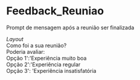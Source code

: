 # Feedback_Reuniao
Prompt de mensagem após a reunião ser finalizada

_Layout_ <br>
Como foi a sua reunião? <br>
Poderia avaliar: <br>
Opção 1':'Experiência muito boa <br>
Opção 2':'Experiência regular <br>
Opção 3': 'Experiência insatisfatória 
